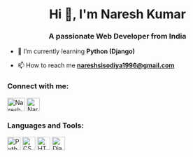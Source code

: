 <h1 align="center"> Hi 👋, I'm Naresh Kumar</h1>
<h3 align="center">A passionate Web Developer from India</h3>

- 🌱 I’m currently learning **Python (Django)**

- 📫 How to reach me **nareshsisodiya1996@gmail.com**

<h3 align="left">Connect with me:</h3>
<p align="left">
<a href="https://www.instagram.com/narsa_raj_sisodiya/" target="blank"><img align="center" src="https://raw.githubusercontent.com/rahuldkjain/github-profile-readme-generator/master/src/images/icons/Social/instagram.svg" alt="Naresh_Kumar" height="30" width="40" /></a>
<a href="https://www.linkedin.com/in/naresh-kumar-303583248/" target="blank"><img align="center" src="https://cdn-icons-png.flaticon.com/512/174/174857.png" alt="Naresh_kumar" height="30" width="30" /></a>  
</p>
<p align="left"> 
<h3 align="left">Languages and Tools:</h3>
<a href="https://www.linkedin.com/in/naresh-kumar-303583248/" target="_blank"><img align="center" src="https://cdn-icons-png.flaticon.com/512/5968/5968350.png" alt="Python" height="30" width="30" /></a> 
<a href="https://www.linkedin.com/in/naresh-kumar-303583248/" target="_blank"><img align="center" src="https://cdn-icons-png.flaticon.com/512/732/732190.png" alt="CSS" height="30" width="30" /></a>
<a href="https://www.linkedin.com/in/naresh-kumar-303583248/" target="_blank"><img align="center" src="https://cdn-icons-png.flaticon.com/512/1051/1051277.png" alt="HTML" height="30" width="30" /></a>
<a href="https://www.linkedin.com/in/naresh-kumar-303583248/" target="_blank"><img align="center" src="https://cdn-icons-png.flaticon.com/512/9307/9307630.png" alt="Django" height="30" width="30" /></a> 

</p>
